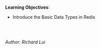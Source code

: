 **Learning Objectives**:

* Introduce the  Basic Data Types in Redis





<br/><br/>

*Author: Richard Lui*

